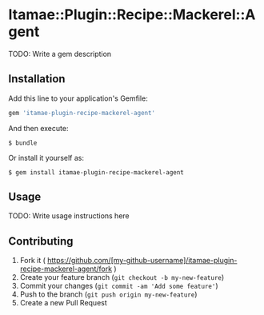 # Itamae::Plugin::Recipe::Mackerel::Agent

TODO: Write a gem description

## Installation

Add this line to your application's Gemfile:

```ruby
gem 'itamae-plugin-recipe-mackerel-agent'
```

And then execute:

    $ bundle

Or install it yourself as:

    $ gem install itamae-plugin-recipe-mackerel-agent

## Usage

TODO: Write usage instructions here

## Contributing

1. Fork it ( https://github.com/[my-github-username]/itamae-plugin-recipe-mackerel-agent/fork )
2. Create your feature branch (`git checkout -b my-new-feature`)
3. Commit your changes (`git commit -am 'Add some feature'`)
4. Push to the branch (`git push origin my-new-feature`)
5. Create a new Pull Request

